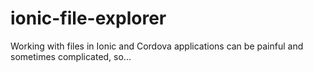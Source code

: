 # ionic-file-explorer
Working with files in Ionic and Cordova applications can be painful and sometimes complicated, so...
